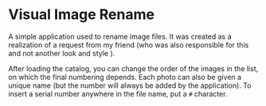 ﻿# Visual Image Rename

A simple application used to rename image files. It was created as a realization of a request from my friend (who was also responsible for this and not another look and style ).


After loading the catalog, you can change the order of the images in the list, on which the final numbering depends. Each photo can also be given a unique name (but the number will always be added by the application). To insert a serial number anywhere in the file name, put a `#` character.
